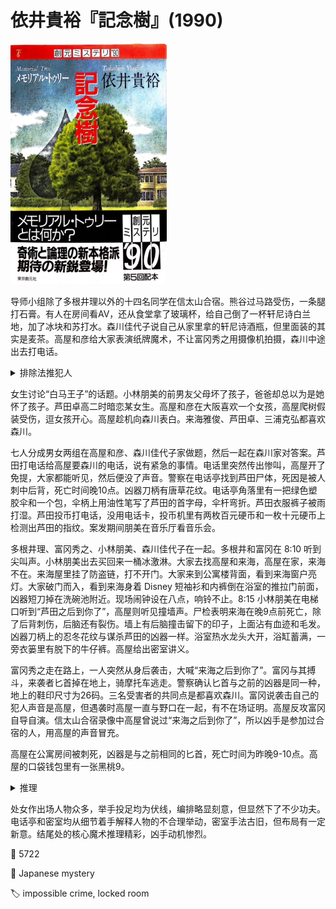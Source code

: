 # 依井貴裕『記念樹』(1990)

<img src=images/2022_cover.jpg width=250/>

导师小组除了多根井理以外的十四名同学在信太山合宿。熊谷过马路受伤，一条腿打石膏。有人在房间看AV，还从食堂拿了玻璃杯，给自己倒了一杯轩尼诗白兰地，加了冰块和苏打水。森川佳代子说自己从家里拿的轩尼诗酒瓶，但里面装的其实是麦茶。高屋和彦给大家表演纸牌魔术，不让富冈秀之用摄像机拍摄，森川中途出去打电话。

<details><summary>排除法推犯人</summary>
犯人没用茶杯，而是去食堂拿玻璃杯，还在里面加了冰块和苏打水，说明把麦茶当成轩尼诗。犯人没有喝出来是麦茶，说明味觉缺失。由排除法可推知犯人是犯人是患感冒的竹中新树。
</details>

女生讨论“白马王子”的话题。小林朋美的前男友父母坏了孩子，爸爸却总以为是她怀了孩子。芦田卓高二时暗恋某女生。高屋和彦在大阪喜欢一个女孩，高屋爬树假装受伤，逗女孩开心。高屋趁机向森川表白。来海雅俊、芦田卓、三浦克弘都喜欢森川。

七人分成男女两组在高屋和彦、森川佳代子家做题，然后一起在森川家对答案。芦田打电话给高屋要森川的电话，说有紧急的事情。电话里突然传出惨叫，高屋开了免提，大家都能听见，然后便没了声音。警察在电话亭找到芦田尸体，死因是被人刺中后背，死亡时间晚10点。凶器刀柄有唐草花纹。电话亭角落里有一把绿色塑胶伞和一个包，伞柄上用油性笔写了芦田的首字母，伞杆弯折。芦田衣服裤子被雨打湿。芦田投币打电话，没用电话卡，投币机里有两枚百元硬币和一枚十元硬币上检测出芦田的指纹。案发期间朋美在音乐厅看音乐会。

多根井理、富冈秀之、小林朋美、森川佳代子在一起。多根井和富冈在 8:10 听到尖叫声。小林朋美出去买回来一桶冰激淋。大家去找高屋和来海，高屋在家，来海不在。来海屋里挂了防盗链，打不开门。大家来到公寓楼背面，看到来海窗户亮灯。大家破门而入，看到来海身着 Disney 短袖衫和内裤倒在浴室的推拉门前面，凶器短刀掉在洗碗池附近。现场闹钟设在八点，响铃不止。8:15 小林朋美在电梯口听到“芦田之后到你了”，高屋则听见撞墙声。尸检表明来海在晚9点前死亡，除了后背刺伤，后脑还有裂伤。墙上有后脑撞击留下的印子，上面沾有血迹和毛发。凶器刀柄上的忍冬花纹与谋杀芦田的凶器一样。浴室热水龙头大开，浴缸蓄满，一旁衣篓里有脱下的牛仔裤。高屋给出密室讲义。

富冈秀之走在路上，一人突然从身后袭击，大喊“来海之后到你了”。富冈与其搏斗，来袭者匕首掉在地上，骑摩托车逃走。警察确认匕首与之前的凶器是同一种，地上的鞋印尺寸为26码。三名受害者的共同点是都喜欢森川。富冈说袭击自己的犯人声音是高屋，但遇袭时高屋一直与野口在一起，有不在场证明。高屋反攻富冈自导自演。信太山合宿录像中高屋曾说过“来海之后到你了”，所以凶手是参加过合宿的人，用高屋的声音冒充。

高屋在公寓房间被刺死，凶器是与之前相同的匕首，死亡时间为昨晚9-10点。高屋的口袋钱包里有一张黑桃9。

<details><summary>推理</summary>
芦田带了伞却被淋湿，是因为无力撑伞。风力不强伞却变弯，是因为芦田用伞当拐杖。种种迹象表明芦田在进入电话亭之前已经受伤，而不是在电话亭里被刺伤。芦田说有急事找森川，却没有从背包里的零钱包拿出多余的硬币，说明他一开始就没有打算给森川打电话。芦田投入百元硬币，至少可以通话三十分钟。芦田误以为袭击自己的是森川，故意打电话为森川制造不在场证明。高屋每天早上七点半走小路去学校食堂吃早饭，凶手以为自己刺杀的是高屋，但其实刺中芦田。

来海把森川强拉进屋欲行不轨，高屋看见后愤而出手，将来海推到墙上撞晕。森川以为来海死亡，高屋说自己会处理。高屋说听到撞墙声是说谎。来海苏醒后开门倒垃圾，被高屋拉进房间。高屋生气来海违反不抢先对森川下手的约定，用刀刺中来海。来海逃回自己屋里，拉上防盗链，想穿上牛仔裤去医院，却因出血过多死亡。房间里的闹钟从八点开始响，一直没有关掉，说明真正的案发现场不在屋里。来海穿着内裤光着脚在外面走，只能是去隔壁的高屋房间。小林朋美没有杀死来海，但从防盗链空隙向屋内扔进匕首，制造连续杀人假象，她在电梯口听到“芦田之后到你了”是说谎。这是一起典型的内出血密室，只不过现场投刀位置和证词均否认内出血。

凶手袭击富冈只是为了加强连续杀人的假象。凶手穿的鞋码小于二十六公分。凶手用右手扔出匕首，说明是右撇子。凶手对自己的脚力很有信心，能甩开富冈的追赶。凶手会骑摩托车。高屋在给凶手表演纸牌魔术时被杀害，所以纸牌上留有凶手指纹，凶手却没有拿走信封里的纸牌，这是因为凶手没看过这个魔术，不知道纸牌转移到了信封里。合宿当晚高屋表演魔术时只有小林朋美外出，所以凶手是小林朋美。

高屋故意从树上跳下惹女孩担心，该行为导致女孩母亲开车撞树身亡。高屋以为女孩是森川，但其实是小林朋美。熊谷的车祸触发小林的童年回忆，小林杀死高屋复仇。
</details>

处女作出场人物众多，举手投足均为伏线，编排略显刻意，但显然下了不少功夫。电话亭和密室均从细节着手解释人物的不合理举动，密室手法古旧，但布局有一定新意。结尾处的核心魔术推理精彩，凶手动机惨烈。

:link: 5722

:file_folder: Japanese mystery

:label: impossible crime, locked room
